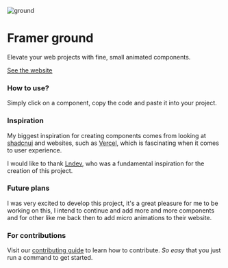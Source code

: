 ![ground](https://github.com/user-attachments/assets/b2c19564-825b-4656-8937-b6f7a333d1bf)

# Framer ground

Elevate your web projects with fine, small animated components.

<a href="https://ground.bossadizenith.me">
  See the website
</a>

### How to use?

Simply click on a component, copy the code and paste it into your project.

### Inspiration

My biggest inspiration for creating components comes from looking at [shadcnui](https://ui.shadnc.me) and websites, such as [Vercel](https://vercel.com), which is fascinating when it comes to user experience.

I would like to thank [Lndev](https://ui.lndev.me), who was a fundamental inspiration for the creation of this project.

### Future plans

I was very excited to develop this project, it's a great pleasure for me to be working on this, I intend to continue and add more and more components and for other like me back then to add micro animations to their website.

### For contributions

Visit our [contributing guide](https://ground.bossadizenith.me/docs/contributing) to learn how to contribute. _So easy_ that you just run a command to get started.
